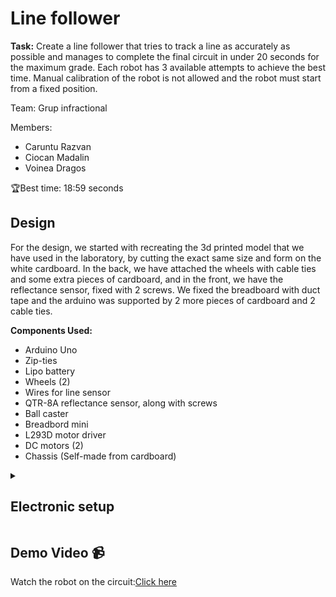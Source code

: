 # Line follower
<p><strong>Task:</strong> Create a line follower that tries to track a line as accurately as possible and manages to complete the final circuit in under 20 seconds for the maximum grade. Each robot has 3 available attempts to achieve the best time. Manual calibration of the robot is not allowed and the robot must start from a fixed position.<p>
<p>Team: Grup infractional</p>
<p>Members:
<ul>
      <li>Caruntu Razvan</li>
      <li>Ciocan Madalin</li>
      <li>Voinea Dragos</li>
</ul>
</p>
<p>🏆Best time: 18:59 seconds </p>
      
<h2><strong>Design</strong></h2>
<p>For the design, we started with recreating the 3d printed model that we have used in the laboratory, by cutting the exact same size and form on the white cardboard. In the back, we have attached the wheels with cable ties and some extra pieces of cardboard, and in the front, we have the reflectance sensor, fixed with 2 screws. We fixed the breadboard with duct tape and the arduino was supported by 2 more pieces of cardboard and 2 cable ties.</p>

<p>
    <strong>Components Used:</strong>
    <ul>
      <li>Arduino Uno</li>
      <li>Zip-ties</li>
      <li>Lipo battery</li>
      <li>Wheels (2)</li>
      <li>Wires for line sensor</li>
      <li>QTR-8A reflectance sensor, along with screws</li>
      <li>Ball caster</li>
      <li>Breadbord mini</li>
      <li>L293D motor driver</li>
      <li>DC motors (2)</li>
      <li>Chassis (Self-made from cardboard)</li>
    </ul>
  </p>
<details>
      <summary><h2><strong>Electronic setup</strong></h2></summary>
      <h3>Motors and sensor connection</h3>
      <p><img src="https://github.com/CaruntuRazvan/Line-follower/assets/115624498/31d713bb-cba2-45f1-98b4-f8d1b22f954d" alt="Text alternativ al imaginii" height="500" width="600"></p>
      <h3><strong>Setup photos</strong></h3>
      <p><img src="https://github.com/CaruntuRazvan/Line-follower/assets/115624498/0ff73e0e-e02c-4f3c-b1c2-fa501e94cc3e" alt="Text alternativ al imaginii" height="500" width="650"></p>
      <p><img src="https://github.com/CaruntuRazvan/Line-follower/assets/115624498/2e4836fe-5abe-4dd7-86df-7cc927a2f116" alt="Text alternativ al imaginii" height="500" width="650"></p>
    
</details>
<h2><strong>Demo Video 📹</strong></h2>
<p> Watch the robot on the circuit:<a href="https://www.youtube.com/watch?v=E2ecTFYbu4s" target="_blank">Click here</a></p>

